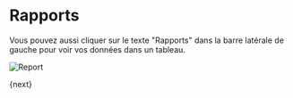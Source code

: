 <!-- add-breadcrumbs -->
# Rapports

Vous pouvez aussi cliquer sur le texte "Rapports" dans la barre latérale de gauche pour voir vos données dans un tableau.

<img class="screenshot" alt="Report" src="/docs/assets/img/report.png">

{next}
